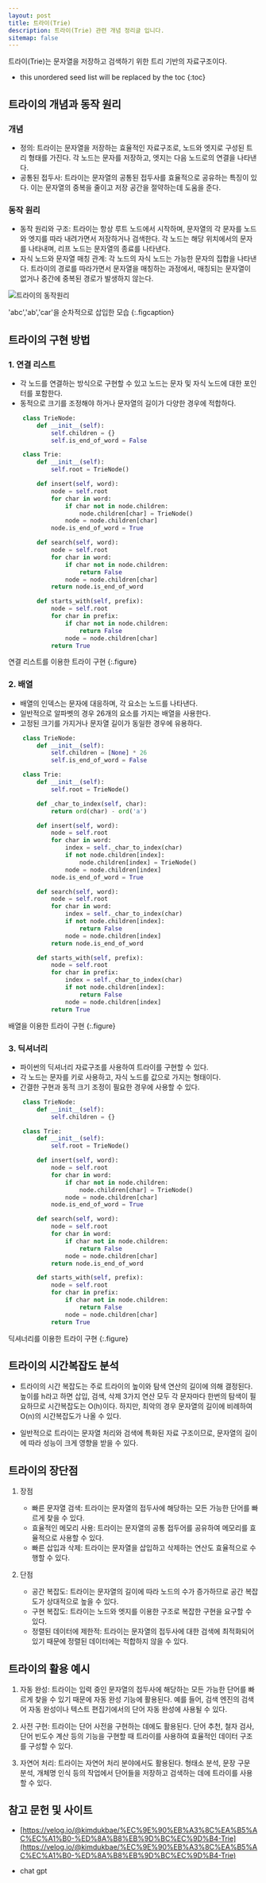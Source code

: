 ```yaml
---
layout: post
title: 트라이(Trie)
description: 트라이(Trie) 관련 개념 정리글 입니다.
sitemap: false
---
```


트라이(Trie)는 문자열을 저장하고 검색하기 위한 트리 기반의 자료구조이다.

* this unordered seed list will be replaced by the toc
{:toc}

## 트라이의 개념과 동작 원리
### 개념
- 정의: 트라이는 문자열을 저장하는 효율적인 자료구조로, 노드와 엣지로 구성된 트리 형태를 가진다. 각 노드는 문자를 저장하고, 엣지는 다음 노드로의 연결을 나타낸다.
- 공통된 접두사: 트라이는 문자열의 공통된 접두사를 효율적으로 공유하는 특징이 있다. 이는 문자열의 중복을 줄이고 저장 공간을 절약하는데 도움을 준다.

### 동작 원리
- 동작 원리와 구조: 트라이는 항상 루트 노드에서 시작하며, 문자열의 각 문자를 노드와 엣지를 따라 내려가면서 저장하거나 검색한다. 각 노드는 해당 위치에서의 문자를 나타내며, 리프 노드는 문자열의 종료를 나타낸다.
- 자식 노드와 문자열 매칭 관계: 각 노드의 자식 노드는 가능한 문자의 집합을 나타낸다. 트라이의 경로를 따라가면서 문자열을 매칭하는 과정에서, 매칭되는 문자열이 없거나 중간에 중복된 경로가 발생하지 않는다.

![트라이의 동작원리](/assets/img/blog/Trie.png)
    
'abc','ab','car'을 순차적으로 삽입한 모습
{:.figcaption}

## 트라이의 구현 방법

### 1. 연결 리스트
- 각 노드를 연결하는 방식으로 구현할 수 있고 노드는 문자 및 자식 노드에 대한 포인터를 포함한다.
- 동적으로 크기를 조정해야 하거나 문자열의 길이가 다양한 경우에 적합하다.

~~~python
    class TrieNode:
        def __init__(self):
            self.children = {}
            self.is_end_of_word = False

    class Trie:
        def __init__(self):
            self.root = TrieNode()

        def insert(self, word):
            node = self.root
            for char in word:
                if char not in node.children:
                    node.children[char] = TrieNode()
                node = node.children[char]
            node.is_end_of_word = True

        def search(self, word):
            node = self.root
            for char in word:
                if char not in node.children:
                    return False
                node = node.children[char]
            return node.is_end_of_word

        def starts_with(self, prefix):
            node = self.root
            for char in prefix:
                if char not in node.children:
                    return False
                node = node.children[char]
            return True
~~~

연결 리스트를 이용한 트라이 구현 
{:.figure}

### 2. 배열
- 배열의 인덱스는 문자에 대응하며, 각 요소는 노드를 나타낸다. 
- 일반적으로 알파벳의 경우 26개의 요소를 가지는 배열을 사용한다.
- 고정된 크기를 가지거나 문자열 길이가 동일한 경우에 유용하다.

~~~python
    class TrieNode:
        def __init__(self):
            self.children = [None] * 26
            self.is_end_of_word = False

    class Trie:
        def __init__(self):
            self.root = TrieNode()

        def _char_to_index(self, char):
            return ord(char) - ord('a')

        def insert(self, word):
            node = self.root
            for char in word:
                index = self._char_to_index(char)
                if not node.children[index]:
                    node.children[index] = TrieNode()
                node = node.children[index]
            node.is_end_of_word = True

        def search(self, word):
            node = self.root
            for char in word:
                index = self._char_to_index(char)
                if not node.children[index]:
                    return False
                node = node.children[index]
            return node.is_end_of_word

        def starts_with(self, prefix):
            node = self.root
            for char in prefix:
                index = self._char_to_index(char)
                if not node.children[index]:
                    return False
                node = node.children[index]
            return True
~~~

배열을 이용한 트라이 구현 
{:.figure}

### 3. 딕셔너리
- 파이썬의 딕셔너리 자료구조를 사용하여 트라이를 구현할 수 있다.
- 각 노드는 문자를 키로 사용하고, 자식 노드를 값으로 가지는 형태이다.
- 간결한 구현과 동적 크기 조정이 필요한 경우에 사용할 수 있다.

~~~python
    class TrieNode:
        def __init__(self):
            self.children = {}

    class Trie:
        def __init__(self):
            self.root = TrieNode()

        def insert(self, word):
            node = self.root
            for char in word:
                if char not in node.children:
                    node.children[char] = TrieNode()
                node = node.children[char]
            node.is_end_of_word = True

        def search(self, word):
            node = self.root
            for char in word:
                if char not in node.children:
                    return False
                node = node.children[char]
            return node.is_end_of_word

        def starts_with(self, prefix):
            node = self.root
            for char in prefix:
                if char not in node.children:
                    return False
                node = node.children[char]
            return True
~~~

딕셔너리를 이용한 트라이 구현 
{:.figure}

## 트라이의 시간복잡도 분석
- 트라이의 시간 복잡도는 주로 트라이의 높이와 탐색 연산의 길이에 의해 결정된다. 높이를 h라고 하면 삽입, 검색, 삭제 3가지 연산 모두 각 문자마다 한번의 탐색이 필요하므로 시간복잡도는 O(h)이다. 하지만, 최악의 경우 문자열의 길이에 비례하여 O(n)의 시간복잡도가 나올 수 있다. 

- 일반적으로 트라이는 문자열 처리와 검색에 특화된 자료 구조이므로, 문자열의 길이에 따라 성능이 크게 영향을 받을 수 있다.

## 트라이의 장단점
1. 장점
    - 빠른 문자열 검색: 트라이는 문자열의 접두사에 해당하는 모든 가능한 단어를 빠르게 찾을 수 있다.
    - 효율적인 메모리 사용: 트라이는 문자열의 공통 접두어를 공유하여 메모리를 효율적으로 사용할 수 있다. 
    - 빠른 삽입과 삭제: 트라이는 문자열을 삽입하고 삭제하는 연산도 효율적으로 수행할 수 있다.

2. 단점
    - 공간 복잡도: 트라이는 문자열의 길이에 따라 노드의 수가 증가하므로 공간 복잡도가 상대적으로 높을 수 있다. 
    - 구현 복잡도: 트라이는 노드와 엣지를 이용한 구조로 복잡한 구현을 요구할 수 있다. 
    - 정렬된 데이터에 제한적: 트라이는 문자열의 접두사에 대한 검색에 최적화되어 있기 때문에 정렬된 데이터에는 적합하지 않을 수 있다. 

## 트라이의 활용 예시
1. 자동 완성: 트라이는 입력 중인 문자열의 접두사에 해당하는 모든 가능한 단어를 빠르게 찾을 수 있기 때문에 자동 완성 기능에 활용된다. 예를 들어, 검색 엔진의 검색어 자동 완성이나 텍스트 편집기에서의 단어 자동 완성에 사용될 수 있다.

2. 사전 구현: 트라이는 단어 사전을 구현하는 데에도 활용된다. 단어 추천, 철자 검사, 단어 빈도수 계산 등의 기능을 구현할 때 트라이를 사용하여 효율적인 데이터 구조를 구성할 수 있다.

3. 자연어 처리: 트라이는 자연어 처리 분야에서도 활용된다. 형태소 분석, 문장 구문 분석, 개체명 인식 등의 작업에서 단어들을 저장하고 검색하는 데에 트라이를 사용할 수 있다.

## **참고 문헌 및 사이트** 

- [https://velog.io/@kimdukbae/%EC%9E%90%EB%A3%8C%EA%B5%AC%EC%A1%B0-%ED%8A%B8%EB%9D%BC%EC%9D%B4-Trie](https://velog.io/@kimdukbae/%EC%9E%90%EB%A3%8C%EA%B5%AC%EC%A1%B0-%ED%8A%B8%EB%9D%BC%EC%9D%B4-Trie)

- chat gpt